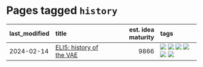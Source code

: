 # Pages tagged `history`

|last_modified|title|est. idea maturity|tags
|:---|:---|---:|:---|
|2024-02-14|[ELI5: history of the VAE](../ufldl_history.md)|9866|[![](https://img.shields.io/badge/tag-education-b59164)](../tags/education.md) [![](https://img.shields.io/badge/tag-feature_learning-ac8815)](../tags/feature_learning.md) [![](https://img.shields.io/badge/tag-history-161a53)](../tags/history.md) [![](https://img.shields.io/badge/tag-history_of_science-b3194)](../tags/history_of_science.md) [![](https://img.shields.io/badge/tag-publication-9c3a4a)](../tags/publication.md) [![](https://img.shields.io/badge/tag-vae-34720)](../tags/vae.md)|